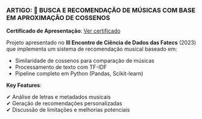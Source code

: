 ### ARTIGO: 🎵 BUSCA E RECOMENDAÇÃO DE MÚSICAS COM BASE EM APROXIMAÇÃO DE COSSENOS

**Certificado de Apresentação**: [Ver certificado](https://www.even3.com.br/documentos/imprimir?i=18677370.89009089.748731.8.8677370890090897487318&cc=69281D2D-0548-4237-99E2-449B767426E9)

Projeto apresentado no **III Encontro de Ciência de Dados das Fatecs** (2023) que implementa um sistema de recomendação musical baseado em:

- Similaridade de cossenos para comparação de músicas
- Processamento de texto com TF-IDF
- Pipeline completo em Python (Pandas, Scikit-learn)

**Key Features**:

✔ Análise de letras e metadados musicais  
✔ Geração de recomendações personalizadas  
✔ Discussão de limitações e melhorias potenciais
